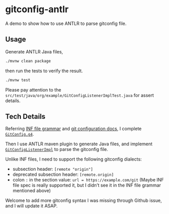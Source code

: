 # gitconfig-antlr

A demo to show how to use ANTLR to parse gitconfig file.

## Usage

Generate ANTLR Java files,

```bash
./mvnw clean package
```

then run the tests to verify the result.

```bash
./mvnw test
```

Please pay attention to the `src/test/java/org/example/GitConfigListenerImplTest.java` for assert details.

## Tech Details

Referring [INF file grammar](https://github.com/antlr/grammars-v4/blob/master/inf/inf.g4)
and [git configuration docs](https://git-scm.com/docs/git-config#_configuration_file), I
complete [`GitConfig.g4`](src/main/antlr4/org/example/GitConfig.g4).

Then I use ANTLR maven plugin to generate Java files, and
implement [`GitConfigListenerImpl`](src/main/java/org/example/GitConfigListenerImpl.java) to parse the gitconfig file.

Unlike INF files, I need to support the following gitconfig dialects:

- subsection header: `[remote "origin"]`
- deprecated subsection header: `[remote.origin]`
- colon `:` in the section value: `url = https://example.com/git` (Maybe INF file spec is really supported it, but I
  didn’t see it in the INF file grammar mentioned above)

Welcome to add more gitconfig syntax I was missing through Github issue, and I will update it ASAP.
